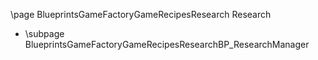 \page BlueprintsGameFactoryGameRecipesResearch Research
- \subpage BlueprintsGameFactoryGameRecipesResearchBP_ResearchManager
